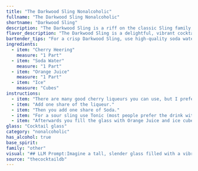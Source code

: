 ```yaml
---
title: "The Darkwood Sling Nonalcoholic"
fullname: "The Darkwood Sling Nonalcoholic"
shortname: "Darkwood Sling"
description: "The Darkwood Sling is a riff on the classic Sling family, a group of long, refreshing drinks popular in the 19th century. Its cherry liqueur base, soda water, and citrus fruit twist are reminiscent of the Sling's versatility and adaptability, making it a modern take on a historic cocktail. "
flavor_description: "The Darkwood Sling is a delightful, vibrant cocktail with a playful balance. The Cherry Heering delivers a rich cherry sweetness and a hint of almond, while the soda water adds refreshing effervescence. The orange juice brings a bright citrus tang, cutting through the sweetness and adding a touch of acidity. The ice chills the drink and creates a smooth, velvety texture.  "
bartender_tips: "For a crisp Darkwood Sling, use high-quality soda water and freshly squeezed orange juice.  Chill your glass beforehand.  When mixing, use a bar spoon to gently stir, ensuring the Cherry Heering blends well with the other ingredients.  Avoid over-shaking as this can dilute the flavors.  A splash of grenadine can add a beautiful red hue and deepen the cherry notes. "
ingredients:
  - item: "Cherry Heering"
    measure: "1 Part"
  - item: "Soda Water"
    measure: "1 Part"
  - item: "Orange Juice"
    measure: "1 Part"
  - item: "Ice"
    measure: "Cubes"
instructions:
  - item: "There are many good cherry liqueurs you can use, but I prefere Heering."
  - item: "Add one share of the liqueur."
  - item: "Then you add one share of Soda."
  - item: "For a sour sling use Tonic (most people prefer the drink without Tonic)."
  - item: "Afterwards you fill the glass with Orange Juice and ice cubes."
glass: "Cocktail glass"
category: "nonalcoholic"
has_alcohol: true
base_spirit:
family: "other"
visual: "## LLM Prompt:Imagine a tall, slender glass filled with a vibrant symphony of colors. At the bottom, a deep ruby red pool of **Cherry Heering** shimmers, reflecting the light like a polished gemstone. Above, a cascade of sparkling **soda water** dances with the red, creating a playful gradient of crimson and white. A touch of sunshine arrives in the form of **orange juice**, adding a golden glow to the top of the drink,  creating a beautiful layering effect. The whole concoction is crowned with a halo of **ice**, reflecting the light and adding a touch of cool, crispness. **Describe this scene as a cocktail named Darkwood Sling.** "
source: "thecocktaildb"
---
```


